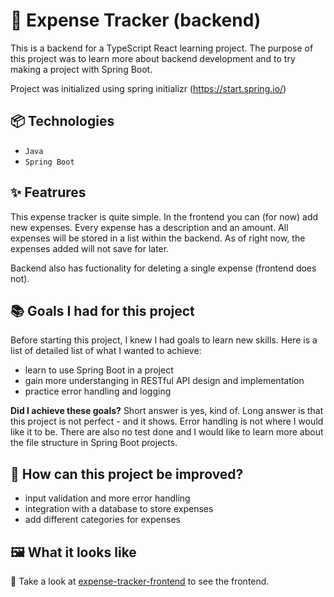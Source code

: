 # 💸 Expense Tracker (backend)

This is a backend for a TypeScript React learning project. The purpose of this project was to learn more about backend development and to try making a project with Spring Boot.

Project was initialized using spring initializr (https://start.spring.io/)

## 📦 Technologies 
- `Java`
- `Spring Boot`

## ✨ Featrures

This expense tracker is quite simple. In the frontend you can (for now) add new expenses. Every expense has a description and an amount. 
All expenses will be stored in a list within the backend. As of right now, the expenses added will not save for later. 

Backend also has fuctionality for deleting a single expense (frontend does not).

## 📚 Goals I had for this project

Before starting this project, I knew I had goals to learn new skills. Here is a list of detailed list of what I wanted to achieve:

- learn to use Spring Boot in a project
- gain more understanging in RESTful API design and implementation
- practice error handling and logging

**Did I achieve these goals?** Short answer is yes, kind of. Long answer is that this project is not perfect - and it shows. Error handling is not where I would like it to be. There are also no test done and I would like to learn more about the file structure in Spring Boot projects.

## 💭 How can this project be improved?

- input validation and more error handling
- integration with a database to store expenses
- add different categories for expenses

## 🖼️ What it looks like

🔮 Take a look at [expense-tracker-frontend](https://github.com/annikatuulivuori/expense-tracker-frontend/) to see the frontend.
